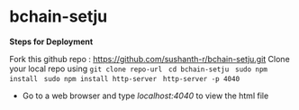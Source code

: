 # bchain-setju

**Steps for Deployment**

Fork this github repo : https://github.com/sushanth-r/bchain-setju.git
Clone your local repo using `git clone repo-url`
` cd bchain-setju`
` sudo npm install`
` sudo npm install http-server`
` http-server -p 4040`

* Go to a web browser and type _localhost:4040_ to view the html file
